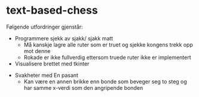 # text-based-chess
Følgende utfordringer gjenstår:
- Programmere sjekk av sjakk/ sjakk matt
    - Må kanskje lagre alle ruter som er truet og sjekke kongens trekk opp mot denne
    - Rokade er ikke fullverdig ettersom truede ruter ikke er implementert
- Visualisere brettet med tkinter
* Svakheter med En pasant
    - Kan være en annen brikke enn bonde som beveger seg to steg og har samme x-verdi som den angripende bonden 
